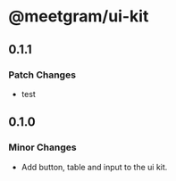 # @meetgram/ui-kit

## 0.1.1

### Patch Changes

- test

## 0.1.0

### Minor Changes

- Add button, table and input to the ui kit.
